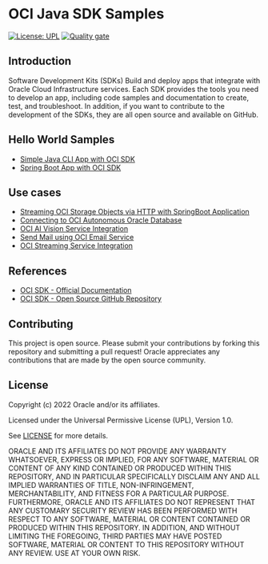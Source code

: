 # OCI Java SDK Samples

[![License: UPL](https://img.shields.io/badge/license-UPL-green)](https://img.shields.io/badge/license-UPL-green) [![Quality gate](https://sonarcloud.io/api/project_badges/quality_gate?project=oracle-devrel_oci-sdk-java-samples)](https://sonarcloud.io/dashboard?id=oracle-devrel_oci-sdk-java-samples)

## Introduction
Software Development Kits (SDKs) Build and deploy apps that integrate with Oracle Cloud Infrastructure services. Each SDK provides the tools you need to develop an app, including code samples and documentation to create, test, and troubleshoot. In addition, if you want to contribute to the development of the SDKs, they are all open source and available on GitHub.

## Hello World Samples
* [Simple Java CLI App with OCI SDK](./hello-world/java-cli-app/)
* [Spring Boot App with OCI SDK](./hello-world/java-springboot-app/)

## Use cases
* [Streaming OCI Storage Objects via HTTP with SpringBoot Application](./usecases/storage-file-streaming/)
* [Connecting to OCI Autonomous Oracle Database](./usecases/connect-autonomous-database/)
* [OCI AI Vision Service Integration](./usecases/ai-vision-service-integration/)
* [Send Mail using OCI Email Service](./usecases/mail-sender/)
* [OCI Streaming Service Integration](./usecases/oci-streaming-integration/)

## References
* [OCI SDK - Official Documentation](https://docs.oracle.com/en-us/iaas/Content/API/Concepts/sdks.htm)
* [OCI SDK - Open Source GitHub Repository](https://github.com/oracle/oci-java-sdk)

## Contributing
This project is open source.  Please submit your contributions by forking this repository and submitting a pull request!  Oracle appreciates any contributions that are made by the open source community.

## License
Copyright (c) 2022 Oracle and/or its affiliates.

Licensed under the Universal Permissive License (UPL), Version 1.0.

See [LICENSE](LICENSE) for more details.

ORACLE AND ITS AFFILIATES DO NOT PROVIDE ANY WARRANTY WHATSOEVER, EXPRESS OR IMPLIED, FOR ANY SOFTWARE, MATERIAL OR CONTENT OF ANY KIND CONTAINED OR PRODUCED WITHIN THIS REPOSITORY, AND IN PARTICULAR SPECIFICALLY DISCLAIM ANY AND ALL IMPLIED WARRANTIES OF TITLE, NON-INFRINGEMENT, MERCHANTABILITY, AND FITNESS FOR A PARTICULAR PURPOSE.  FURTHERMORE, ORACLE AND ITS AFFILIATES DO NOT REPRESENT THAT ANY CUSTOMARY SECURITY REVIEW HAS BEEN PERFORMED WITH RESPECT TO ANY SOFTWARE, MATERIAL OR CONTENT CONTAINED OR PRODUCED WITHIN THIS REPOSITORY. IN ADDITION, AND WITHOUT LIMITING THE FOREGOING, THIRD PARTIES MAY HAVE POSTED SOFTWARE, MATERIAL OR CONTENT TO THIS REPOSITORY WITHOUT ANY REVIEW. USE AT YOUR OWN RISK. 